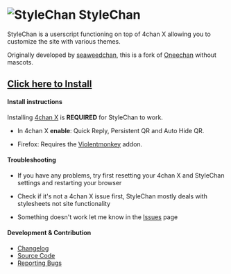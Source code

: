 ![StyleChan](https://github.com/3nly/StyleChan/assets/59023753/b7f8190c-049b-4001-83d7-9dbf04042621) StyleChan
====

StyleChan is a userscript functioning on top of 4chan X allowing you to customize the site with various themes.

Originally developed by [seaweedchan](https://github.com/seaweedchan), this is a fork of [Oneechan](https://nebukazar.github.com) without mascots.

## [Click here to Install](https://github.com/3nly/StyleChan/raw/main/StyleChan.user.js)


#### Install instructions

Installing [4chan X](https://github.com/ccd0/4chan-x) is **REQUIRED** for StyleChan to work.

- In 4chan X **enable**: Quick Reply, Persistent QR and Auto Hide QR.

- Firefox: Requires the [Violentmonkey](https://addons.mozilla.org/en-US/firefox/addon/violentmonkey/) addon.

#### Troubleshooting

- If you have any problems, try first resetting your 4chan X and StyleChan settings and restarting your browser

- Check if it's not a 4chan X issue first, StyleChan mostly deals with stylesheets not site functionality

- Something doesn't work let me know in the [Issues](https://github.com/nebukazar/StyleChan/issues) page


#### Development & Contribution

- [Changelog](https://github.com/3nly/StyleChan/blob/main/CHANGELOG.md)
- [Source Code](https://github.com/3nly/StyleChan/)
- [Reporting Bugs](https://github.com/3nly/StyleChan/issues)
